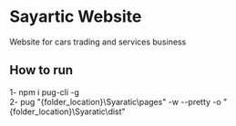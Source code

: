 # Sayartic Website
Website for cars trading and services business

## How to run  
1- npm i pug-cli -g  
2- pug "{folder_location}\Syaratic\pages" -w --pretty -o "{folder_location}\Syaratic\dist"

